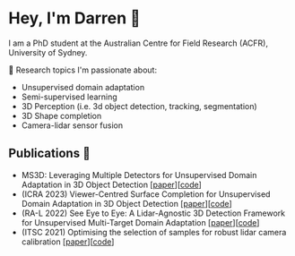# Hey, I'm Darren :wave:

I am a PhD student at the Australian Centre for Field Research (ACFR), University of Sydney. 

:mag_right: Research topics I'm passionate about:

- Unsupervised domain adaptation
- Semi-supervised learning
- 3D Perception (i.e. 3d object detection, tracking, segmentation)
- 3D Shape completion
- Camera-lidar sensor fusion 

## Publications :book:
- MS3D: Leveraging Multiple Detectors for Unsupervised Domain Adaptation in 3D Object Detection [[paper](https://arxiv.org/abs/2304.02431)][[code](https://github.com/darrenjkt/MS3D)]
- (ICRA 2023) Viewer-Centred Surface Completion for Unsupervised Domain Adaptation in 3D Object Detection [[paper](https://arxiv.org/abs/2209.06407)][[code](https://github.com/darrenjkt/SEE-VCN)]
- (RA-L 2022) See Eye to Eye: A Lidar-Agnostic 3D Detection Framework for Unsupervised Multi-Target Domain Adaptation [[paper](https://arxiv.org/abs/2111.09450)][[code](https://github.com/darrenjkt/SEE-MTDA)]
- (ITSC 2021) Optimising the selection of samples for robust lidar camera calibration [[paper](https://arxiv.org/abs/2103.12287)][[code](https://github.com/acfr/cam_lidar_calibration)]

<!--
**darrenjkt/darrenjkt** is a ✨ _special_ ✨ repository because its `README.md` (this file) appears on your GitHub profile.

Here are some ideas to get you started:

- 🔭 I’m currently researching Unsupervised Domain Adaptation for 3D object detection
- 🌱 I’m currently learning ...
- 👯 I’m looking to collaborate on ...
- 🤔 I’m looking for help with ...
- 💬 Ask me about ...
- 📫 How to reach me: ...
- 😄 Pronouns: ...
- ⚡ Fun fact: ...
-->
